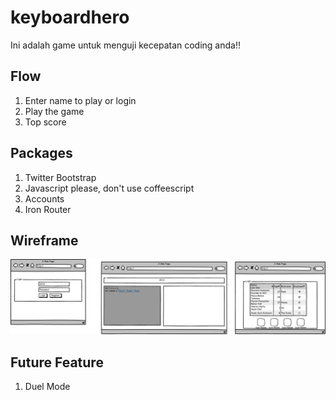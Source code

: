 # keyboardhero
Ini adalah game untuk menguji kecepatan coding anda!!

## Flow
1. Enter name to play or login
2. Play the game
3. Top score

## Packages
1. Twitter Bootstrap
2. Javascript please, don't use coffeescript
3. Accounts
4. Iron Router

## Wireframe
![keyboardhero](keyboardhero.png)

## Future Feature
1. Duel Mode
